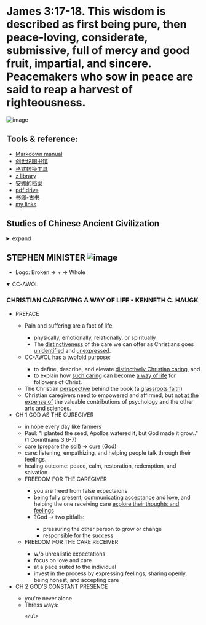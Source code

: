 # James 3:17-18. This wisdom is described as first being pure, then peace-loving, considerate, submissive, full of mercy and good fruit, impartial, and sincere. Peacemakers who sow in peace are said to reap a harvest of righteousness.
![image](https://github.com/user-attachments/assets/37d49978-cc3d-4b8f-9275-64a729eb2f63)

## Tools & reference:
* [Markdown manual](./mdCheat.md)
* [创世纪图书馆](https://librarygenesis.net/)
* [格式转换工具](https://convertio.co/)
* [z library](https://z-library.sk/)
* [安娜的档案](https://zh.annas-archive.org/)
* [pdf drive](https://www.pdfdrive.com/)
* [书阁-古书](https://www.shuge.org/)
* [my links](./bookmarks.html)

## Studies of Chinese Ancient Civilization
<details>
  <summary>expand</summary>

  <h3>国学</h3>
  <ul>
    <li>论语</li>
    <li>易经</li>
    <li>道德经</li>
  </ul>
  
</details>

## STEPHEN MINISTER ![image](https://github.com/user-attachments/assets/5765677a-4366-4da3-8581-45617758be43)
* Logo: Broken -> + -> Whole
<details open>
  <summary>CC-AWOL</summary>
  
  <h3>CHRISTIAN CAREGIVING A WAY OF LIFE - KENNETH C. HAUGK</h3>
  <ul>
    <li>PREFACE</li>
      <ul>
        <li> Pain and suffering are a fact of life. </li>
          <ul>
            <li>physically, emotionally, relationally, or spiritually</li>
            <li>The <ins>distinctiveness</ins> of the care we can offer as Christians goes <ins>unidentified</ins> and <ins>unexpressed</ins>.</li>
          </ul>
        <li> CC-AWOL has a twofold purpose: </li>
          <ul>
            <li>to define, describe, and elevate <ins>distinctively Christian caring</ins>, and</li>
            <li>to explain how <ins>such caring</ins> can become <ins>a way of life</ins> for followers of Christ.</li>
          </ul>
        <li>The Christian <ins>perspective</ins> behind the book (a <ins>grassroots faith</ins>) </li>
        <li>Christian caregivers need to empowered and affirmed, but <ins>not at the expense of</ins> the valuable contributions of psychology and the other arts and sciences.</li>
      </ul>
  <li> CH 1 GOD AS THE CUREGIVER</li>
    <ul>
      <li>in hope every day like farmers</li>
      <li>Paul: "I planted the seed, Apollos watered it, but God made it grow.."(1 Corinthians 3:6-7)</li>
      <li>care (prepare the soil) -> cure (God)</li>
      <li>care: listening, empathizing, and helping people talk through their feelings.</li>
      <li>healing outcome: peace, calm, restoration, redemption, and salvation</li>
      <li>FREEDOM FOR THE CAREGIVER</li>
        <ul>
           <li>you are freed from false expectaions</li>
           <li>being fully present, communicating <ins>acceptance</ins> and <ins>love</ins>, and helping the one receiving care <ins>explore their thoughts and feelings</ins></li>
           <li>?God -> two pitfalls:</li>
              <ul>
                 <li>pressuring the other person to grow or change</li>
                 <li>responsible for the success</li>
              </ul>
        </ul>
      <li>FREEDOM FOR THE CARE RECEIVER</li>
        <ul>
          <li>w/o unrealistic expectations</li>
          <li>focus on love and care</li>
          <li>at a pace suited to the individual</li>
          <li>invest in the process by expressing feelings, sharing openly, being honest, and accepting care</li>
        </ul>
    </ul>
   <li>CH 2 GOD'S CONSTANT PRESENCE</li>
    <ul>
      <li>you're never alone</li>
      <li>Thress ways:</li>
      
    </ul>
  </ul>
</details>
